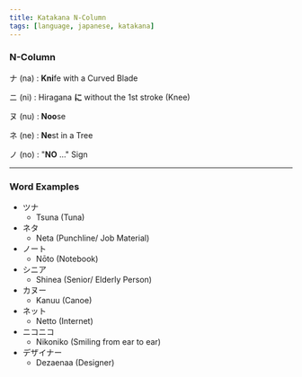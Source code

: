 ```yaml
---
title: Katakana N-Column
tags: [language, japanese, katakana]
---
```


### N-Column

ナ (na) : **Kni**fe with a Curved Blade

ニ (ni) : Hiragana **に** without the 1st stroke (Knee)

ヌ (nu) : **Noo**se

ネ (ne) : **Ne**st in a Tree

ノ (no) : "**NO** ..." Sign

---

### Word Examples

* ツナ
	* Tsuna (Tuna)
* ネタ
	* Neta (Punchline/ Job Material)
* ノート
	* Nōto (Notebook)
* シニア
	* Shinea (Senior/ Elderly Person)
* カヌー
	* Kanuu (Canoe)
* ネット
	* Netto (Internet)
* ニコニコ
	* Nikoniko (Smiling from ear to ear)
* デザイナー
	* Dezaenaa (Designer)